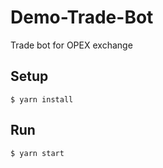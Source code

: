 # Demo-Trade-Bot
Trade bot for OPEX exchange


## Setup
```shell
$ yarn install
```

## Run
```shell
$ yarn start
```
